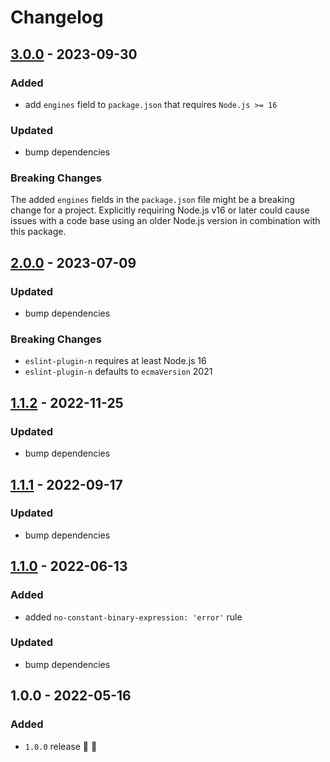 # Changelog


## [3.0.0](https://github.com/supercharge/eslint-config/compare/v2.0.0...v3.0.0) - 2023-09-30

### Added
- add `engines` field to `package.json` that requires `Node.js >= 16`

### Updated
- bump dependencies

### Breaking Changes
The added `engines` fields in the `package.json` file might be a breaking change for a project. Explicitly requiring Node.js v16 or later could cause issues with a code base using an older Node.js version in combination with this package.


## [2.0.0](https://github.com/supercharge/eslint-config/compare/v1.1.2...v2.0.0) - 2023-07-09

### Updated
- bump dependencies

### Breaking Changes
- `eslint-plugin-n` requires at least Node.js 16
- `eslint-plugin-n` defaults to `ecmaVersion` 2021


## [1.1.2](https://github.com/supercharge/eslint-config/compare/v1.1.1...v1.1.2) - 2022-11-25

### Updated
- bump dependencies


## [1.1.1](https://github.com/supercharge/eslint-config/compare/v1.1.0...v1.1.1) - 2022-09-17

### Updated
- bump dependencies


## [1.1.0](https://github.com/supercharge/eslint-config/compare/v1.0.0...v1.1.0) - 2022-06-13

### Added
- added `no-constant-binary-expression: 'error'` rule

### Updated
- bump dependencies


## 1.0.0 - 2022-05-16

### Added
- `1.0.0` release 🚀 🎉
